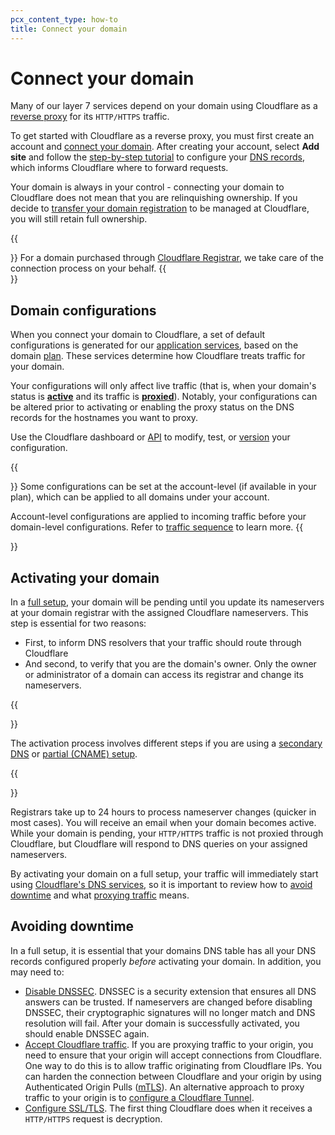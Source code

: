 ```yaml
---
pcx_content_type: how-to
title: Connect your domain
---
```


# Connect your domain

Many of our layer 7 services depend on your domain using Cloudflare as a [reverse proxy](https://www.cloudflare.com/learning/cdn/glossary/reverse-proxy/) for its `HTTP/HTTPS` traffic.

To get started with Cloudflare as a reverse proxy, you must first create an account and [connect your domain](/fundamentals/setup/manage-domains/connect-your-domain/). After creating your account, select **Add site** and follow the [step-by-step tutorial](/fundamentals/setup/manage-domains/add-site/) to configure your [DNS records](/dns/manage-dns-records/), which informs Cloudflare where to forward requests.

Your domain is always in your control - connecting your domain to Cloudflare does not mean that you are relinquishing ownership. If you decide to [transfer your domain registration](/registrar/get-started/transfer-domain-to-cloudflare/) to be managed at Cloudflare, you will still retain full ownership.

{{<Aside type="note">}}
For a domain purchased through [Cloudflare Registrar](/registrar/), we take care of the connection process on your behalf.
{{</Aside>}}


## Domain configurations

When you connect your domain to Cloudflare, a set of default configurations is generated for our [application services](/products/?product-group=Application+performance%2CApplication+security%2CCloudflare+essentials), based on the domain [plan](https://www.cloudflare.com/plans/). These services determine how Cloudflare treats traffic for your domain.

Your configurations will only affect live traffic (that is, when your domain's status is [**active**](/fundamentals/setup/manage-domains/connect-your-domain/#activating-your-domain) and its traffic is [**proxied**](/dns/manage-dns-records/reference/proxied-dns-records/#proxy-eligibility)). Notably, your configurations can be altered prior to activating or enabling the proxy status on the DNS records for the hostnames you want to proxy.

Use the Cloudflare dashboard or [API](/api/) to modify, test, or [version](/version-management/) your configuration.

{{<Aside type="note" header="Account-level configurations">}}
Some configurations can be set at the account-level (if available in your plan), which can be applied to all domains under your account. 

Account-level configurations are applied to incoming traffic before your domain-level configurations. Refer to [traffic sequence](https://blog.cloudflare.com/traffic-sequence-which-product-runs-first) to learn more. 
{{</Aside>}}

## Activating your domain

In a [full setup](/dns/zone-setups/full-setup/), your domain will be pending until you update its nameservers at your domain registrar with the assigned Cloudflare nameservers. This step is essential for two reasons:
- First, to inform DNS resolvers that your traffic should route through Cloudflare
- And second, to verify that you are the domain's owner. Only the owner or administrator of a domain can access  its registrar and change its nameservers.

{{<Aside type="note">}}

The activation process involves different steps if you are using a [secondary DNS](/dns/zone-setups/zone-transfers/cloudflare-as-secondary/) or [partial (CNAME) setup](/dns/zone-setups/partial-setup/).

{{</Aside>}}

Registrars take up to 24 hours to process nameserver changes (quicker in most cases). You will receive an email when your domain becomes active. While your domain is pending, your `HTTP/HTTPS` traffic is not proxied through Cloudflare, but Cloudflare will respond to DNS queries on your assigned nameservers.

By activating your domain on a full setup, your traffic will immediately start using [Cloudflare's DNS services](/fundamentals/concepts/how-cloudflare-works/#how-cloudflare-works-as-a-dns-provider), so it is important to review how to [avoid downtime](/fundamentals/setup/manage-domains/connect-your-domain/#avoiding-downtime) and what [proxying traffic](/fundamentals/concepts/how-cloudflare-works/) means. 

## Avoiding downtime

In a full setup, it is essential that your domains DNS table has all your DNS records configured properly *before* activating your domain. In addition, you may need to:

- [Disable DNSSEC](/dns/dnssec/). DNSSEC is a security extension that ensures all DNS answers can be trusted. If nameservers are changed before disabling DNSSEC, their cryptographic signatures will no longer match and DNS resolution will fail. After your domain is successfully activated, you should enable DNSSEC again. 
- [Accept Cloudflare traffic](/fundamentals/concepts/cloudflare-ip-addresses/). If you are proxying traffic to your origin, you need to ensure that your origin will accept connections from Cloudflare. One way to do this is to allow traffic originating from Cloudflare IPs. You can harden the connection between Cloudflare and your origin by using Authenticated Origin Pulls ([mTLS](/ssl/origin-configuration/authenticated-origin-pull/)). An alternative approach to proxy traffic to your origin is to [configure a Cloudflare Tunnel](/cloudflare-one/connections/connect-networks/).
- [Configure SSL/TLS](/ssl/edge-certificates/). The first thing Cloudflare does when it receives a `HTTP/HTTPS` request is decryption.
